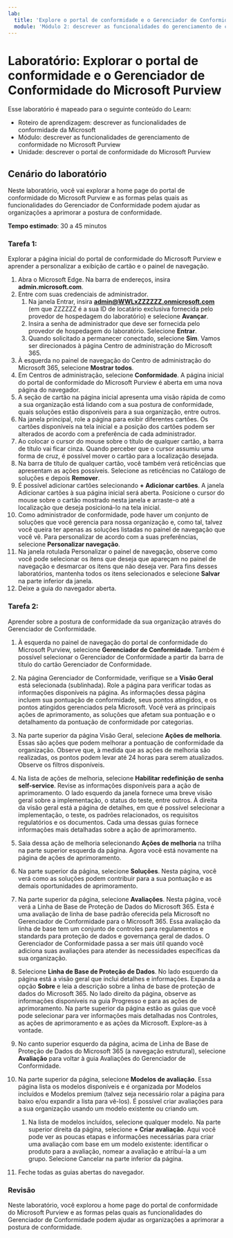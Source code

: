 ```yaml
---
lab:
  title: 'Explore o portal de conformidade e o Gerenciador de Conformidade do Microsoft Purview'
  module: 'Módulo 2: descrever as funcionalidades do gerenciamento de conformidade no Microsoft Purview'
---
```



# <a name="lab-explore-the-microsoft-purview-compliance-portal--compliance-manager"></a>Laboratório: Explorar o portal de conformidade e o Gerenciador de Conformidade do Microsoft Purview

Esse laboratório é mapeado para o seguinte conteúdo do Learn:

- Roteiro de aprendizagem: descrever as funcionalidades de conformidade da Microsoft
- Módulo: descrever as funcionalidades de gerenciamento de conformidade no Microsoft Purview
- Unidade: descrever o portal de conformidade do Microsoft Purview

## <a name="lab-scenario"></a>Cenário do laboratório

Neste laboratório, você vai explorar a home page do portal de conformidade do Microsoft Purview e as formas pelas quais as funcionalidades do Gerenciador de Conformidade podem ajudar as organizações a aprimorar a postura de conformidade.

**Tempo estimado**: 30 a 45 minutos

### <a name="task-1"></a>Tarefa 1:

Explorar a página inicial do portal de conformidade do Microsoft Purview e aprender a personalizar a exibição de cartão e o painel de navegação.

1. Abra o Microsoft Edge. Na barra de endereços, insira **admin.microsoft.com**.
1. Entre com suas credenciais de administrador.
    1. Na janela Entrar, insira **admin@WWLxZZZZZZ.onmicrosoft.com** (em que ZZZZZZ é a sua ID de locatário exclusiva fornecida pelo provedor de hospedagem do laboratório) e selecione **Avançar**.
    1. Insira a senha de administrador que deve ser fornecida pelo provedor de hospedagem do laboratório. Selecione **Entrar**.
    1. Quando solicitado a permanecer conectado, selecione **Sim**. Vamos ser direcionados à página Centro de administração do Microsoft 365.
1. À esquerda no painel de navegação do Centro de administração do Microsoft 365, selecione **Mostrar todos**.
1. Em Centros de administração, selecione **Conformidade**.  A página inicial do portal de conformidade do Microsoft Purview é aberta em uma nova página do navegador.  
1. A seção de cartão na página inicial apresenta uma visão rápida de como a sua organização está lidando com a sua postura de conformidade, quais soluções estão disponíveis para a sua organização, entre outros.
1. Na janela principal, role a página para exibir diferentes cartões. Os cartões disponíveis na tela inicial e a posição dos cartões podem ser alterados de acordo com a preferência de cada administrador.  
1. Ao colocar o cursor do mouse sobre o título de qualquer cartão, a barra de título vai ficar cinza.  Quando perceber que o cursor assumiu uma forma de cruz, é possível mover o cartão para a localização desejada.
1. Na barra de título de qualquer cartão, você também verá reticências que apresentam as ações possíveis.  Selecione as reticências no Catálogo de soluções e depois **Remover**.
1. É possível adicionar cartões selecionando **+ Adicionar cartões**.  A janela Adicionar cartões à sua página inicial será aberta.  Posicione o cursor do mouse sobre o cartão mostrado nesta janela e arraste-o até a localização que deseja posicioná-lo na tela inicial.
1. Como administrador de conformidade, pode haver um conjunto de soluções que você gerencia para nossa organização e, como tal, talvez você queira ter apenas as soluções listadas no painel de navegação que você vê. Para personalizar de acordo com a suas preferências, selecione **Personalizar navegação**.  
1. Na janela rotulada Personalizar o painel de navegação, observe como você pode selecionar os itens que deseja que apareçam no painel de navegação e desmarcar os itens que não deseja ver. Para fins desses laboratórios, mantenha todos os itens selecionados e selecione **Salvar** na parte inferior da janela.  
1. Deixe a guia do navegador aberta.

### <a name="task-2"></a>Tarefa 2:

Aprender sobre a postura de conformidade da sua organização através do Gerenciador de Conformidade.

1. À esquerda no painel de navegação do portal de conformidade do Microsoft Purview, selecione **Gerenciador de Conformidade**.  Também é possível selecionar o Gerenciador de Conformidade a partir da barra de título do cartão Gerenciador de Conformidade.

1. Na página Gerenciador de Conformidade, verifique se a **Visão Geral** está selecionada (sublinhada). Role a página para verificar todas as informações disponíveis na página.  As informações dessa página incluem sua pontuação de conformidade, seus pontos atingidos, e os pontos atingidos gerenciados pela Microsoft.   Você verá as principais ações de aprimoramento, as soluções que afetam sua pontuação e o detalhamento da pontuação de conformidade por categorias.

1. Na parte superior da página Visão Geral, selecione **Ações de melhoria**.  Essas são ações que podem melhorar a pontuação de conformidade da organização. Observe que, à medida que as ações de melhoria são realizadas, os pontos podem levar até 24 horas para serem atualizados.  Observe os filtros disponíveis.

1. Na lista de ações de melhoria, selecione **Habilitar redefinição de senha self-service**.  Revise as informações disponíveis para a ação de aprimoramento.  O lado esquerdo da janela fornece uma breve visão geral sobre a implementação, o status do teste, entre outros. À direita da visão geral está a página de detalhes, em que é possível selecionar a implementação, o teste, os padrões relacionados, os requisitos regulatórios e os documentos. Cada uma dessas guias fornece informações mais detalhadas sobre a ação de aprimoramento.

1. Saia dessa ação de melhoria selecionando **Ações de melhoria** na trilha na parte superior esquerda da página.  Agora você está novamente na página de ações de aprimoramento.

1. Na parte superior da página, selecione **Soluções**. Nesta página, você verá como as soluções podem contribuir para a sua pontuação e as demais oportunidades de aprimoramento.

1. Na parte superior da página, selecione **Avaliações**. Nesta página, você verá a Linha de Base de Proteção de Dados do Microsoft 365.  Esta é uma avaliação de linha de base padrão oferecida pela Microsoft no Gerenciador de Conformidade para o Microsoft 365.  Essa avaliação da linha de base tem um conjunto de controles para regulamentos e standards para proteção de dados e governança geral de dados. O Gerenciador de Conformidade passa a ser mais útil quando você adiciona suas avaliações para atender às necessidades específicas da sua organização.

1. Selecione **Linha de Base de Proteção de Dados**.  No lado esquerdo da página está a visão geral que inclui detalhes e informações.  Expanda a opção **Sobre** e leia a descrição sobre a linha de base de proteção de dados do Microsoft 365.  No lado direito da página, observe as informações disponíveis na guia Progresso e para as ações de aprimoramento. Na parte superior da página estão as guias que você pode selecionar para ver informações mais detalhadas nos Controles, as ações de aprimoramento e as ações da Microsoft. Explore-as à vontade. 

1. No canto superior esquerdo da página, acima de Linha de Base de Proteção de Dados do Microsoft 365 (a navegação estrutural), selecione **Avaliação** para voltar à guia Avaliações do Gerenciador de Conformidade.  

1. Na parte superior da página, selecione **Modelos de avaliação**.  Essa página lista os modelos disponíveis e é organizada por Modelos incluídos e Modelos premium (talvez seja necessário rolar a página para baixo e/ou expandir a lista para vê-los).  É possível criar avaliações para a sua organização usando um modelo existente ou criando um.
    1. Na lista de modelos incluídos, selecione qualquer modelo. Na parte superior direita da página, selecione **+ Criar avaliação**.  Aqui você pode ver as poucas etapas e informações necessárias para criar uma avaliação com base em um modelo existente: identificar o produto para a avaliação, nomear a avaliação e atribuí-la a um grupo.  Selecione Cancelar na parte inferior da página.

1. Feche todas as guias abertas do navegador.

### <a name="review"></a>Revisão

Neste laboratório, você explorou a home page do portal de conformidade do Microsoft Purview e as formas pelas quais as funcionalidades do Gerenciador de Conformidade podem ajudar as organizações a aprimorar a postura de conformidade.
